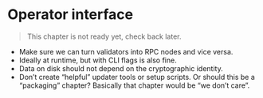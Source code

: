 # Operator interface

> This chapter is not ready yet, check back later.

* Make sure we can turn validators into RPC nodes and vice versa.
* Ideally at runtime, but with CLI flags is also fine.
* Data on disk should not depend on the cryptographic identity.
* Don’t create “helpful” updater tools or setup scripts.
  Or should this be a “packaging” chapter? Basically that chapter would be “we don’t care”.
